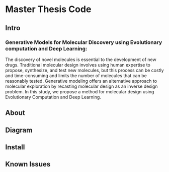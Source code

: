 # Master Thesis Code

## Intro

### Generative Models for Molecular Discovery using Evolutionary computation and Deep Learning:
The discovery of novel molecules is essential to the development of new drugs. Traditional molecular design involves using human expertise to propose, synthesize, and test new molecules, but this process can be costly and time-consuming and limits the number of molecules that can be reasonably tested. Generative modeling offers an alternative approach to molecular exploration by recasting molecular design as an inverse design problem. In this study, we propose a method for molecular design using Evolutionary Computation and Deep Learning.

## About

## Diagram

## Install

## Known Issues
